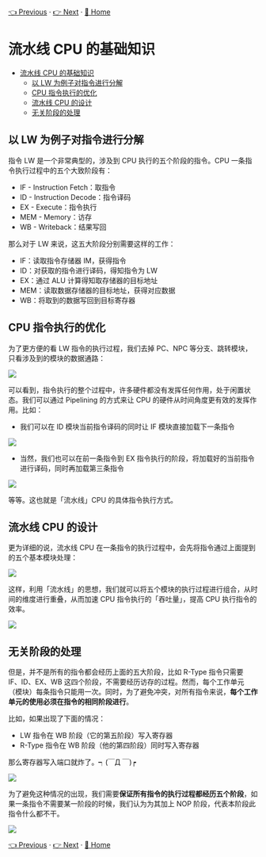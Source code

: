 [👈 Previous](../2_SingleCycle/2-4_Testbench.md) · [👉 Next](./3-2_Datapath&Control.md) · [🚩 Home](../README.md)

# 流水线 CPU 的基础知识

- [流水线 CPU 的基础知识](#%e6%b5%81%e6%b0%b4%e7%ba%bf-cpu-%e7%9a%84%e5%9f%ba%e7%a1%80%e7%9f%a5%e8%af%86)
  - [以 LW 为例子对指令进行分解](#%e4%bb%a5-lw-%e4%b8%ba%e4%be%8b%e5%ad%90%e5%af%b9%e6%8c%87%e4%bb%a4%e8%bf%9b%e8%a1%8c%e5%88%86%e8%a7%a3)
  - [CPU 指令执行的优化](#cpu-%e6%8c%87%e4%bb%a4%e6%89%a7%e8%a1%8c%e7%9a%84%e4%bc%98%e5%8c%96)
  - [流水线 CPU 的设计](#%e6%b5%81%e6%b0%b4%e7%ba%bf-cpu-%e7%9a%84%e8%ae%be%e8%ae%a1)
  - [无关阶段的处理](#%e6%97%a0%e5%85%b3%e9%98%b6%e6%ae%b5%e7%9a%84%e5%a4%84%e7%90%86)

## 以 LW 为例子对指令进行分解

指令 LW 是一个非常典型的，涉及到 CPU 执行的五个阶段的指令。CPU 一条指令执行过程中的五个大致阶段有：

- IF - Instruction Fetch：取指令
- ID - Instruction Decode：指令译码
- EX - Execute：指令执行
- MEM - Memory：访存
- WB - Writeback：结果写回

那么对于 LW 来说，这五大阶段分别需要这样的工作：

- IF：读取指令存储器 IM，获得指令
- ID：对获取的指令进行译码，得知指令为 LW
- EX：通过 ALU 计算得知取存储器的目标地址
- MEM：读取数据存储器的目标地址，获得对应数据
- WB：将取到的数据写回到目标寄存器

## CPU 指令执行的优化

为了更方便的看 LW 指令的执行过程，我们去掉 PC、NPC 等分支、跳转模块，只看涉及到的模块的数据通路：

![](https://i.loli.net/2019/09/03/UtW1kRGmuz4y37L.png)

可以看到，指令执行的整个过程中，许多硬件都没有发挥任何作用，处于闲置状态。我们可以通过 Pipelining 的方式来让 CPU 的硬件从时间角度更有效的发挥作用。比如：

- 我们可以在 ID 模块当前指令译码的同时让 IF 模块直接加载下一条指令

![](https://i.loli.net/2019/09/03/LeEaH46pzdXNRni.png)

- 当然，我们也可以在前一条指令到 EX 指令执行的阶段，将加载好的当前指令进行译码，同时再加载第三条指令

![](https://i.loli.net/2019/09/03/VXx4LCeTpWKNRGM.png)

等等。这也就是「流水线」CPU 的具体指令执行方式。

## 流水线 CPU 的设计

更为详细的说，流水线 CPU 在一条指令的执行过程中，会先将指令通过上面提到的五个基本模块处理：

![](https://i.loli.net/2019/09/03/XUk4Czw8367NeWu.png)

这样，利用「流水线」的思想，我们就可以将五个模块的执行过程进行组合，从时间的维度进行重叠，从而加速 CPU 指令执行的「吞吐量」，提高 CPU 执行指令的效率。

![](https://i.loli.net/2019/09/03/dMQ1C2tZYIBX6U9.png)

## 无关阶段的处理

但是，并不是所有的指令都会经历上面的五大阶段，比如 R-Type 指令只需要 IF、ID、EX、WB 这四个阶段，不需要经历访存的过程。然而，每个工作单元（模块）每条指令只能用一次。同时，为了避免冲突，对所有指令来说，**每个工作单元的使用必须在指令的相同阶段进行**。

比如，如果出现了下面的情况：

- LW 指令在 WB 阶段（它的第五阶段）写入寄存器
- R-Type 指令在 WB 阶段（他的第四阶段）同时写入寄存器

那么寄存器写入端口就炸了。┑(￣Д ￣)┍

![](https://i.loli.net/2019/09/03/byFehnCfx5q7OZz.png)

为了避免这种情况的出现，我们需要**保证所有指令的执行过程都经历五个阶段**，如果一条指令不需要某一阶段的时候，我们认为为其加上 NOP 阶段，代表本阶段此指令什么都不干。

![](https://i.loli.net/2019/09/03/kp1i4eIqw2VmWba.png)

[👈 Previous](../2_SingleCycle/2-4_Testbench.md) · [👉 Next](./3-2_Datapath&Control.md) · [🚩 Home](../README.md)
